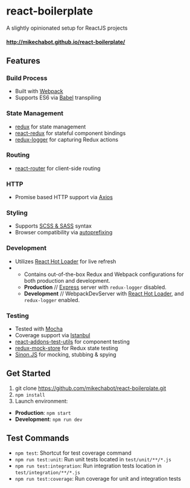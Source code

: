 # react-boilerplate
A slightly opinionated setup for ReactJS projects

#### http://mikechabot.github.io/react-boilerplate/

## Features

### Build Process
 * Built with [Webpack](https://webpack.github.io/)
 * Supports ES6 via [Babel](https://babeljs.io/) transpiling

### State Management
* [redux](http://redux.js.org/index.html) for state management
* [react-redux](https://github.com/reactjs/react-redux) for stateful component bindings
* [redux-logger](https://github.com/theaqua/redux-logger) for capturing Redux actions 

### Routing
* [react-router](https://github.com/reactjs/react-router) for client-side routing

### HTTP
* Promise based HTTP support via [Axios](https://github.com/mzabriskie/axios)

### Styling
* Supports [SCSS & SASS](http://sass-lang.com/) syntax
* Browser compatibility via [autoprefixing](https://github.com/postcss/autoprefixer)

### Development
* Utilizes [React Hot Loader](http://gaearon.github.io/react-hot-loader/) for live refresh
* * Contains out-of-the-box Redux and Webpack configurations for both production and development. 
  * **Production** // [Express](http://expressjs.com/) server with `redux-logger` disabled.
  * **Development** // WebpackDevServer with [React Hot Loader](http://gaearon.github.io/react-hot-loader/), and `redux-logger` enabled.

### Testing
* Tested with [Mocha](https://mochajs.org/)
* Coverage support via [Istanbul](https://gotwarlost.github.io/istanbul/)
* [react-addons-test-utils](https://facebook.github.io/react/docs/test-utils.html) for component testing
* [redux-mock-store](https://github.com/arnaudbenard/redux-mock-store) for Redux state testing
* [Sinon.JS](http://sinonjs.org/) for mocking, stubbing & spying

## Get Started
1. git clone https://github.com/mikechabot/react-boilerplate.git
2. `npm install`
3. Launch environment:
  *  **Production**: `npm start`
  *  **Development**: `npm run dev`

## Test Commands
* `npm test`: Shortcut for test coverage command
* `npm run test:unit`: Run unit tests located in `test/unit/**/*.js`
* `npm run test:integration`: Run integration tests location in `test/integration/**/*.js`
* `npm run test:coverage`: Run coverage for unit and integration tests

